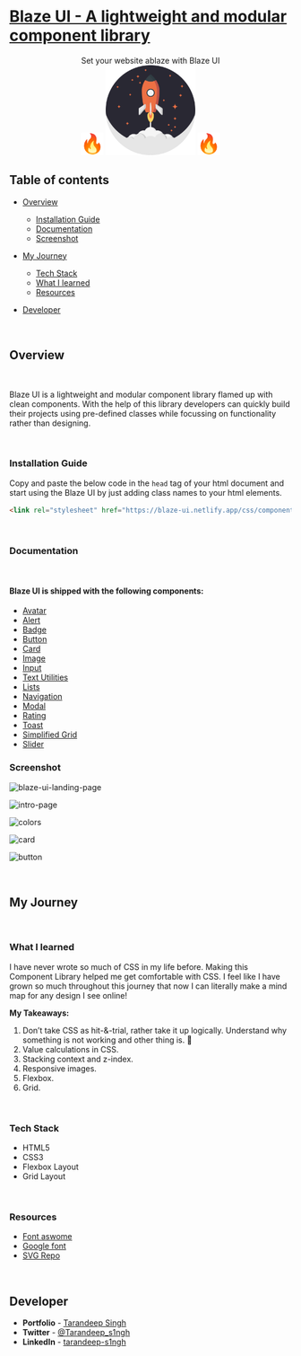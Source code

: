# [Blaze UI - A lightweight and modular component library](https://blaze-ui.netlify.app/index.html)

<div align="center">Set your website ablaze with Blaze UI </div>

<div align="center">
<img height="40" src="/assets/favicon.svg"/>
<img height="160" src="/assets/hero-image.svg"/>
<img height="40" src="/assets/favicon.svg"/>
</div>

## **Table of contents**

- [Overview](#overview)

  - [Installation Guide](#installation-guide)
  - [Documentation](#documentation)
  - [Screenshot](#screenshot)

- [My Journey](#my-journey)
  - [Tech Stack](#tech-stack)
  - [What I learned](#what-i-learned)
  - [Resources](#resources)
- [Developer](#developer)

<br />

## **Overview**

<br />

Blaze UI is a lightweight and modular component library flamed up with clean components. With the help of this library developers can quickly build their projects using pre-defined classes while focussing on functionality rather than designing.

<br />

### **Installation Guide**

Copy and paste the below code in the `head` tag of your html document and start using the Blaze UI by just adding class names to your html elements.

```html
<link rel="stylesheet" href="https://blaze-ui.netlify.app/css/components.css">
```

<br/>

### **Documentation**

<br />

#### Blaze UI is shipped with the following components:

- [Avatar](https://blaze-ui.netlify.app/Components/avatar/avatar.html)
- [Alert](https://blaze-ui.netlify.app/Components/alert/alert.html)
- [Badge](https://blaze-ui.netlify.app/Components/badge/badge.html)
- [Button](https://blaze-ui.netlify.app/Components/button/button.html)
- [Card](https://blaze-ui.netlify.app/Components/card/card.html)
- [Image](https://blaze-ui.netlify.app/Components/image/image.html)
- [Input](https://blaze-ui.netlify.app/Components/input/input.html)
- [Text Utilities](https://blaze-ui.netlify.app/Components/text-utilities/text-utilities.html)
- [Lists](https://blaze-ui.netlify.app/Components/list/list.html)
- [Navigation](https://blaze-ui.netlify.app/Components/navigation/navigation.html)
- [Modal](https://blaze-ui.netlify.app/Components/modal/modal.html)
- [Rating](https://blaze-ui.netlify.app/Components/rating/rating.html)
- [Toast](https://blaze-ui.netlify.app/Components/toast/toast.html)
- [Simplified Grid](https://blaze-ui.netlify.app/Components/grid/grid.html)
- [Slider](https://blaze-ui.netlify.app/Components/slider/slider.html)

### **Screenshot**

![blaze-ui-landing-page](https://user-images.githubusercontent.com/65854945/153757598-ba488098-03af-4e48-bc81-0a586b5d3df8.png)

![intro-page](https://user-images.githubusercontent.com/65854945/153757637-86865a64-be03-4779-8562-77e718815f9c.png)

![colors](https://user-images.githubusercontent.com/65854945/153757696-0777e5e7-9b5b-43e7-acb5-d5af27933b93.png)

![card](https://user-images.githubusercontent.com/65854945/153757746-bc409b5b-b6ff-4fe9-89a8-3a0b0e368cf3.png)

![button](https://user-images.githubusercontent.com/65854945/153757824-e63df4d9-61ab-43a2-8354-fbd07ee42d99.png)


<br />

## **My Journey**

<br />

### **What I learned**

I have never wrote so much of CSS in my life before. Making this Component Library helped me get comfortable with CSS. I feel like I have grown so much throughout this journey that now I can literally make a mind map for any design I see online!  

**My Takeaways:**
1. Don’t take CSS as hit-&-trial, rather take it up logically. Understand why something is not working and other thing is. 🎯 
2. Value calculations in CSS.
3. Stacking context and z-index.
4. Responsive images.
5. Flexbox.
6. Grid.

<br />

### **Tech Stack**

- HTML5
- CSS3
- Flexbox Layout
- Grid Layout

<br />

### **Resources**

- [Font aswome](https://fontawesome.com/)
- [Google font](https://fonts.google.com/)
- [SVG Repo](https://www.svgrepo.com/)

<br />

## **Developer**

- **Portfolio** - [Tarandeep Singh](https://tarandeep-singh.netlify.app/)
- **Twitter** - [@Tarandeep_s1ngh](https://twitter.com/Tarandeep_s1ngh)
- **LinkedIn** - [tarandeep-s1ngh](https://www.linkedin.com/in/tarandeep-s1ngh/)